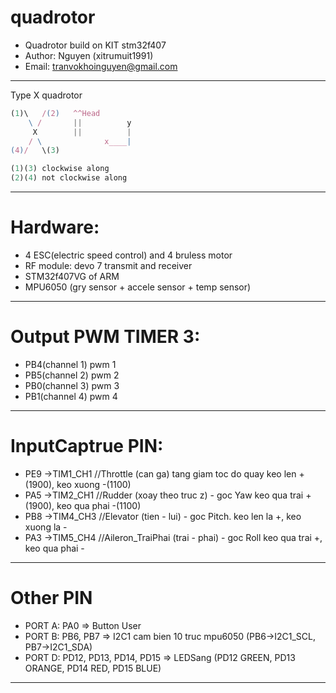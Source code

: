# quadrotor
*	Quadrotor build on KIT stm32f407
*	Author: Nguyen (xitrumuit1991)
*	Email: tranvokhoinguyen@gmail.com

--------------------------------------------------------------------------

Type X quadrotor
```javascript
(1)\   /(2)   ^^Head
    \ /		  ||	      y
     X		  ||	      |
    / \              x____|
(4)/   \(3)	

(1)(3) clockwise along
(2)(4) not clockwise along
```

--------------------------------------------------------------------------
# Hardware: 
- 4 ESC(electric speed control) and 4 bruless motor
- RF module: devo 7 transmit and receiver
- STM32f407VG of ARM
- MPU6050 (gry sensor + accele sensor + temp sensor)


--------------------------------------------------------------------------
# Output PWM TIMER 3:
-	PB4(channel 1) pwm 1 
-	PB5(channel 2) pwm 2
-	PB0(channel 3) pwm 3
-	PB1(channel 4) pwm 4


--------------------------------------------------------------------------
# InputCaptrue PIN:
-	PE9 ->TIM1_CH1  //Throttle (can ga) tang giam toc do quay	keo len +(1900), keo xuong -(1100)
-	PA5 ->TIM2_CH1  //Rudder (xoay theo truc z) - goc Yaw		keo qua trai +(1900), keo qua phai -(1100)
-	PB8 ->TIM4_CH3  //Elevator (tien - lui) - goc Pitch. 		keo len la +, keo xuong la -
-	PA3 ->TIM5_CH4  //Aileron_TraiPhai (trai - phai) - goc Roll     keo qua trai +, keo qua phai -


--------------------------------------------------------------------------
# Other PIN
-	PORT A: PA0 					=> Button User  
-	PORT B: PB6, PB7 				=> I2C1 cam bien 10 truc mpu6050 (PB6->I2C1_SCL,	PB7->I2C1_SDA) 	
-	PORT D: PD12, PD13, PD14, PD15  		=> LEDSang (PD12 GREEN, PD13 ORANGE, PD14 RED, PD15 BLUE)

--------------------------------------------------------------------------
